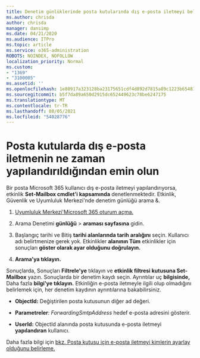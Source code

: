 ```yaml
---
title: Denetim günlüklerinde posta kutularında dış e-posta iletmeyi belirleme
ms.author: chrisda
author: chrisda
manager: dansimp
ms.date: 04/21/2020
ms.audience: ITPro
ms.topic: article
ms.service: o365-administration
ROBOTS: NOINDEX, NOFOLLOW
localization_priority: Normal
ms.custom:
- "1369"
- "3100005"
ms.assetid: ''
ms.openlocfilehash: 1e80917a323128ba23175651cdf4d892d7815a89c1223b654812c1b456c787da
ms.sourcegitcommit: b5f7da89a650d2915dc652449623c78be6247175
ms.translationtype: MT
ms.contentlocale: tr-TR
ms.lasthandoff: 08/05/2021
ms.locfileid: "54028776"
---
```

# <a name="identify-when-external-email-forwarding-is-configured-on-mailboxes"></a>Posta kutularda dış e-posta iletmenin ne zaman yapılandırıldığından emin olun

Bir posta Microsoft 365 kullanıcı dış e-posta iletmeyi yapılandırıyorsa, etkinlik **Set-Mailbox cmdlet'i kapsamında** denetlenmektedir. Etkinlik, Güvenlik ve Uyumluluk Merkezi'nde denetim günlüğü arama &.

1. [Uyumluluk Merkezi'Microsoft 365 oturum açma.](https://protection.office.com/)

2. Arama Denetimi **günlüğü**  >  **araması sayfasına** gidin.

3. Başlangıç tarihi ve Bitiş **tarihi alanlarında tarih** **aralığını** seçin. Kullanıcı adı belirtmenize gerek yok. Etkinlikler **alanının Tüm** etkinlikler için sonuçları **göster olarak ayar olduğunu doğrulayın.**

4. **Arama'ya tıklayın.**

Sonuçlarda, Sonuçları **Filtrele'ye** tıklayın ve **etkinlik filtresi kutusuna Set-Mailbox** yazın. Sonuçlarda bir denetim kaydı seçin. Ayrıntılar uç **bilgisinde,** Daha fazla **bilgi'ye tıklayın.** Etkinliğin e-posta iletmeyle ilgili olup olmadığını belirlemek için, her denetim kaydının ayrıntılarına bakabilirsiniz.

- **ObjectId:** Değiştirilen posta kutusunun diğer ad değeri.

- **Parametreler**: _ForwardingSmtpAddress_ hedef e-posta adresini gösterir.

- **UserId:** ObjectId alanında posta kutusunda e-posta iletmeyi **yapılandıran** kullanıcı.

Daha fazla bilgi için [bkz. Posta kutusu için e-posta iletmeyi kimlerin ayarlay olduğunu belirleme.](/microsoft-365/compliance/auditing-troubleshooting-scenarios#determine-who-set-up-email-forwarding-for-a-mailbox)
